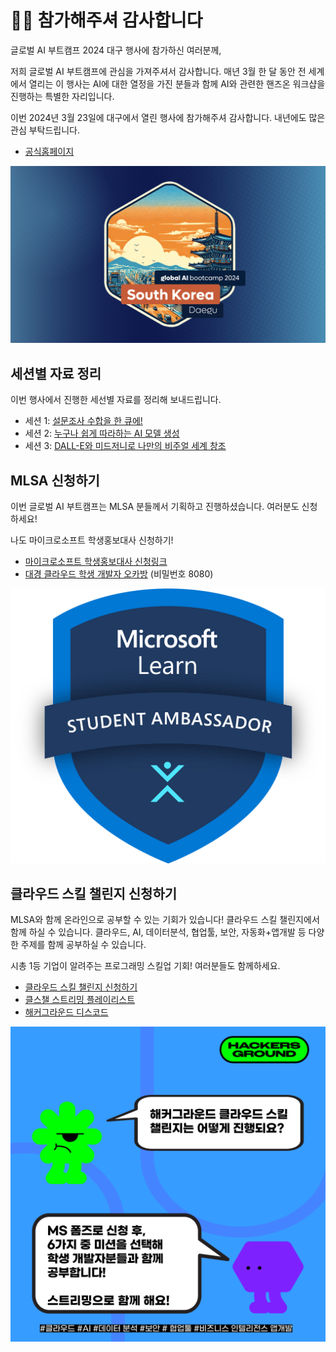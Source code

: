 # 🙇‍♂️ 참가해주셔 감사합니다

글로벌 AI 부트캠프 2024 대구 행사에 참가하신 여러분께,

저희 글로벌 AI 부트캠프에 관심을 가져주셔서 감사합니다. 매년 3월 한 달 동안 전 세계에서 열리는 이 행사는 AI에 대한 열정을 가진 분들과 함께 AI와 관련한 핸즈온 워크샵을 진행하는 특별한 자리입니다.

이번 2024년 3월 23일에 대구에서 열린 행사에 참가해주셔 감사합니다. 내년에도 많은 관심 부탁드립니다.

* [공식홈페이지](https://globalai.community/bootcamp/south-korea-daegu/)

![Global AI Bootcamp](assets/south-korea_daegu_119_banner.png)

## 세션별 자료 정리

이번 행사에서 진행한 세선별 자료를 정리해 보내드립니다.

- 세션 1: [설문조사 수합을 한 큐에!]((https://github.com/pmj-chosim/Collect_Survey_Result))
- 세션 2: [누구나 쉽게 따라하는 AI 모델 생성](https://github.com/seoharuss/Azure_ML_Service_Designer)
- 세션 3: [DALL-E와 미드저니로 나만의 비주얼 세계 창조](https://github.com/dev-jiseok/CreateImages-AzureOpenAI?tab=readme-ov-file)


## MLSA 신청하기

이번 글로벌 AI 부트캠프는 MLSA 분들께서 기획하고 진행하셨습니다. 여러분도 신청하세요!  

나도 마이크로소프트 학생홍보대사 신청하기!  
* [마이크로소프트 학생홍보대사 신청링크](https://aka.ms/mlsakorea)
* [대경 클라우드 학생 개발자 오카방](https://aka.ms/student-developers/daegu) (비밀번호 8080)

![mlsa](assets/mlsa.png)


## 클라우드 스킬 챌린지 신청하기

MLSA와 함께 온라인으로 공부할 수 있는 기회가 있습니다! 클라우드 스킬 챌린지에서 함께 하실 수 있습니다. 클라우드, AI, 데이터분석, 협업툴, 보안, 자동화+앱개발 등 다양한 주제를 함께 공부하실 수 있습니다.

시총 1등 기업이 알려주는 프로그래밍 스킬업 기회! 여러분들도 함께하세요.  

* [클라우드 스킬 챌린지 신청하기](https://aka.ms/hg/csc/register)
* [클스챌 스트리밍 플레이리스트](https://aka.ms/hg/csc/playlist)
* [해커그라운드 디스코드](https://aka.ms/hg/discord)

![cloud skills challenge](assets/cloud_skills_challenge.png)